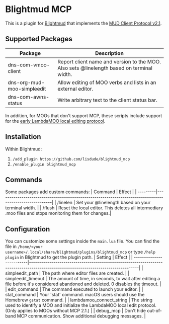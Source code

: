 # Blightmud MCP

This is a plugin for [Blightmud](https://github.com/Blightmud/Blightmud.git) that implements the [MUD Client Protocol v2.1](http://www.moo.mud.org/mcp2/mcp2.html).

## Supported Packages
| Package                   | Description                                                                                           |
| --------------------------|-------------------------------------------------------------------------------------------------------|
|dns-com-vmoo-client        | Report client name and version to the MOO. Also sets @linelength based on terminal width.             |
|dns-org-mud-moo-simpleedit | Allow editing of MOO verbs and lists in an external editor.                                           |
|dns-com-awns-status        | Write arbitrary text to the client status bar.                                                        |

In addition, for MOOs that don't support MCP, these scripts include support for the [early LambdaMOO local editing protocol](https://lisdude.com/moo/localEditing.moo).

## Installation
Within Blightmud:
1. `/add_plugin https://github.com/lisdude/blightmud_mcp`
2. `/enable_plugin blightmud_mcp`

## Commands
Some packages add custom commands:
| Command  | Effect                                                                                                 |
| ---------|--------------------------------------------------------------------------------------------------------|
| /linelen | Set your @linelength based on your terminal width.                                                     |
| /flush   | Reset the local editor. This deletes all intermediary .moo files and stops monitoring them for changes.|

## Configuration
You can customize some settings inside the `main.lua` file. You can find the file in `/home/<your username>/.local/share/blightmud/plugins/blightmud_mcp` or type `/help plugin` in Blightmud to get the plugin path.
| Setting                  | Effect                                                                                                                             |
| -------------------------|------------------------------------------------------------------------------------------------------------------------------------|
| simpleedit_path          | The path where editor files are created.                                                                                           |
| simpleedit_timeout       | The amount of time, in seconds, to wait after editing a file before it's considered abandoned and deleted. 0 disables the timeout. |
| edit_command             | The command executed to launch your editor.                                                                                        |
| stat_command             | Your 'stat' command. macOS users should use the Homebrew `gstat` command.                                                          |
| lambdamoo_connect_string | The string used to identify a MOO and initialize the LambdaMOO local edit protocol. (Only applies to MOOs without MCP 2.1.)        |
| debug_mcp                | Don't hide out-of-band MCP communication. Show additional debugging messages.                                                      |
